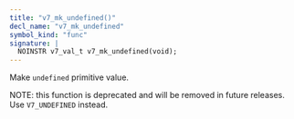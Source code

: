 ```yaml
---
title: "v7_mk_undefined()"
decl_name: "v7_mk_undefined"
symbol_kind: "func"
signature: |
  NOINSTR v7_val_t v7_mk_undefined(void);
---
```


Make `undefined` primitive value.

NOTE: this function is deprecated and will be removed in future releases.
Use `V7_UNDEFINED` instead. 

